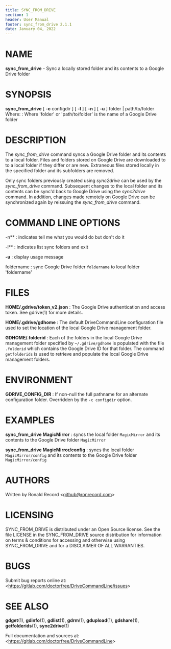 ```yaml
---
title: SYNC_FROM_DRIVE
section: 1
header: User Manual
footer: sync_from_drive 2.1.1
date: January 04, 2022
---
```

# NAME
**sync_from_drive** - Sync a locally stored folder and its contents to a Google Drive folder

# SYNOPSIS
**sync_from_drive** [ **-c** configdir ] [ **-l** ] [ **-n** ] [ **-u** ] folder | path/to/folder
Where:
: Where 'folder' or 'path/to/folder' is the name of a Google Drive folder

# DESCRIPTION
The *sync_from_drive* command syncs a Google Drive folder and its contents
to a local folder. Files and folders stored on Google Drive are downloaded
to to a local folder if they differ or are new. Extraneous files stored
locally in the specified folder and its subfolders are removed.

Only sync folders previously created using *sync2drive* can be used by
the *sync_from_drive* command. Subsequent changes to the local folder
and its contents can be sync'd back to Google Drive using the
*sync2drive* command. In addition, changes made remotely on Google Drive
can be synchronized again by reissuing the *sync_from_drive* command.

# COMMAND LINE OPTIONS
-n**
: indicates tell me what you would do but don't do it

-l**
: indicates list sync folders and exit

**-u**
: display usage message

foldername
: sync Google Drive folder `foldername` to local folder 'foldername'

# FILES
**HOME/.gdrive/token_v2.json**
: The Google Drive authentication and access token. See gdrive(1) for more details.

**HOME/.gdrive/gdhome**
: The default DriveCommandLine configuration file used to set the location of
the local Google Drive management folder.

**GDHOME/.folderid**
: Each of the folders in the local Google Drive management folder specified by
`~/.gdrive/gdhome` is populated with the file `.folderid` which contains the
Google Drive ID for that folder. The command `getfolderids` is used to retrieve
and populate the local Google Drive management folders.

# ENVIRONMENT
**GDRIVE_CONFIG_DIR**
: If non-null the full pathname for an alternate configuration folder.
Overridden by the `-c configdir` option.

# EXAMPLES
**sync_from_drive MagicMirror**
: syncs the local folder `MagicMirror` and its contents to the Google Drive folder `MagicMirror`

**sync_from_drive MagicMirror/config**
: syncs the local folder `MagicMirror/config` and its contents to the Google Drive folder `MagicMirror/config`

# AUTHORS
Written by Ronald Record &lt;github@ronrecord.com&gt;

# LICENSING
SYNC_FROM_DRIVE is distributed under an Open Source license.
See the file LICENSE in the SYNC_FROM_DRIVE source distribution
for information on terms &amp; conditions for accessing and
otherwise using SYNC_FROM_DRIVE and for a DISCLAIMER OF ALL WARRANTIES.

# BUGS
Submit bug reports online at: &lt;https://gitlab.com/doctorfree/DriveCommandLine/issues&gt;

# SEE ALSO
**gdget**(1), **gdinfo**(1), **gdlist**(1), **gdrm**(1), **gdupload**(1), **gdshare**(1), **getfolderids**(1), **sync2drive**(1)

Full documentation and sources at: &lt;https://gitlab.com/doctorfree/DriveCommandLine&gt;

